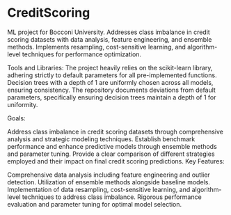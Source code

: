 # CreditScoring
ML project for Bocconi University. Addresses class imbalance in credit scoring datasets with data analysis, feature engineering, and ensemble methods. Implements resampling, cost-sensitive learning, and algorithm-level techniques for performance optimization.

Tools and Libraries:
The project heavily relies on the scikit-learn library, adhering strictly to default parameters for all pre-implemented functions. Decision trees with a depth of 1 are uniformly chosen across all models, ensuring consistency. The repository documents deviations from default parameters, specifically ensuring decision trees maintain a depth of 1 for uniformity.

Goals:

Address class imbalance in credit scoring datasets through comprehensive analysis and strategic modeling techniques.
Establish benchmark performance and enhance predictive models through ensemble methods and parameter tuning.
Provide a clear comparison of different strategies employed and their impact on final credit scoring predictions.
Key Features:

Comprehensive data analysis including feature engineering and outlier detection.
Utilization of ensemble methods alongside baseline models.
Implementation of data resampling, cost-sensitive learning, and algorithm-level techniques to address class imbalance.
Rigorous performance evaluation and parameter tuning for optimal model selection.
